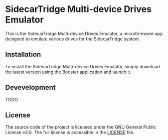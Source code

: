 # SidecarTridge Multi-device Drives Emulator

This is the SidecarTridge Multi-device Drives Emulator, a microfirmware app designed to emulate various drives for the SidecarTridge system. 

## Installation

To install the SidecarTridge Multi-device Drives Emulator, simply download the latest version using the [Booster application](https://booster.sidecartridge.com/) and launch it.

## Devevelopment

TODO

## License

The source code of the project is licensed under the GNU General Public License v3.0. The full license is accessible in the [LICENSE](LICENSE) file. 
